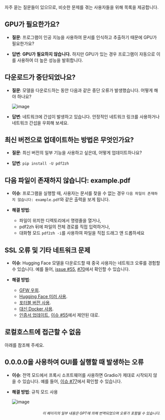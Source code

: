 자주 묻는 질문들이 있으므로, 비슷한 문제를 겪는 사용자들을 위해 목록을 제공합니다.

## GPU가 필요한가요?
- **질문**:
프로그램이 인공 지능을 사용하여 문서를 인식하고 추출하기 때문에 GPU가 필요한가요?

- **답변**:
**GPU가 필요하지 않습니다.** 하지만 GPU가 있는 경우 프로그램이 자동으로 이를 사용하여 더 높은 성능을 발휘합니다.

## 다운로드가 중단되었나요?
- **질문**:
모델을 다운로드하는 동안 다음과 같은 중단 오류가 발생했습니다. 어떻게 해야 하나요?

  ![image](https://github.com/user-attachments/assets/3c4eed44-3d9b-4e2f-a224-a58edca718c2)

- **답변**:
네트워크에 간섭이 발생하고 있습니다. 안정적인 네트워크 링크를 사용하거나 네트워크 간섭을 우회해 보세요.

## 최신 버전으로 업데이트하는 방법은 무엇인가요?
- **질문**:
최신 버전의 일부 기능을 사용하고 싶은데, 어떻게 업데이트하나요?

- **답변**:
`pip install -U pdf2zh`


## 다음 파일이 존재하지 않습니다: example.pdf
- **이슈**:
프로그램을 실행할 때, 사용자는 문서를 찾을 수 없는 경우 `다음 파일이 존재하지 않습니다: example.pdf`와 같은 출력을 보게 됩니다.

- **해결 방법**:
  - 파일이 위치한 디렉토리에서 명령줄을 열거나,
  - pdf2zh 뒤에 파일의 전체 경로를 직접 입력하거나,
  - 대화형 모드 `pdf2zh -i`를 사용하여 파일을 직접 드래그 앤 드롭하세요


## SSL 오류 및 기타 네트워크 문제
- **이슈**:
Hugging Face 모델을 다운로드할 때 중국 사용자는 네트워크 오류를 경험할 수 있습니다. 예를 들어, [issue #55](https://github.com/PDFMathTranslate/PDFMathTranslate-next/issues/55), [#70](https://github.com/PDFMathTranslate/PDFMathTranslate-next/issues/70)에서 확인할 수 있습니다.

- **해결 방법**:
  - [GFW 우회](https://github.com/clash-verge-rev/clash-verge-rev).
  - [Hugging Face 미러 사용](https://hf-mirror.com/).
  - [포터블 버전 사용](https://github.com/PDFMathTranslate/PDFMathTranslate-next?tab=readme-ov-file#method-ii-portable).
  - [대신 Docker 사용](https://github.com/PDFMathTranslate/PDFMathTranslate-next#docker).
  - [인증서 업데이트](https://stackoverflow.com/questions/51925384/unable-to-get-local-issuer-certificate-when-using-requests), [이슈 #55](https://github.com/PDFMathTranslate/PDFMathTranslate-next/issues/55)에서 제안된 대로.

## 로컬호스트에 접근할 수 없음
아래를 참조해 주세요.

## 0.0.0.0을 사용하여 GUI를 실행할 때 발생하는 오류
- **이슈**:
전역 모드에서 프록시 소프트웨어를 사용하면 Gradio가 제대로 시작되지 않을 수 있습니다. 예를 들어, [이슈 #77](https://github.com/PDFMathTranslate/PDFMathTranslate-next/issues/77)에서 확인할 수 있습니다.

- **해결 방법**:
규칙 모드 사용

  ![image](https://github.com/user-attachments/assets/b1f2b16a-eb6a-4c03-995c-332ef1d82c96)

<div align="right"> 
<h6><small>이 페이지의 일부 내용은 GPT에 의해 번역되었으며 오류가 포함될 수 있습니다.</small></h6>